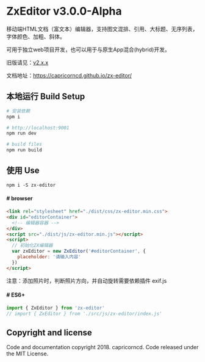 # ZxEditor v3.0.0-Alpha

移动端HTML文档（富文本）编辑器，支持图文混排、引用、大标题、无序列表，字体颜色、加粗、斜体。

可用于独立web项目开发，也可以用于与原生App混合(hybrid)开发。

旧版请见：[v2.x.x](https://github.com/capricorncd/zx-editor/tree/v2.x.x)

文档地址：https://capricorncd.github.io/zx-editor/

## 本地运行 Build Setup

``` bash
# 安装依赖
npm i

# http://localhost:9001
npm run dev

# build files
npm run build
```

## 使用 Use

```
npm i -S zx-editor
```

#### # browser

```html
<link rel="stylesheet" href="./dist/css/zx-editor.min.css">
<div id="editorContainer">
  <!-- 编辑器容器 -->
</div>
<script src="./dist/js/zx-editor.min.js"></script>
<script>
  // 初始化ZX编辑器
  var zxEditor = new ZxEditor('#editorContainer', {
    placeholder: '请输入内容'
  })
</script>
```

注意：添加照片时，判断照片方向，并自动旋转需要依赖插件 exif.js

#### # ES6+

```javascript
import { ZxEditor } from 'zx-editor'
// import { ZxEditor } from './src/js/zx-editor/index.js'
```

## Copyright and license

Code and documentation copyright 2018. capricorncd. Code released under the MIT License.



